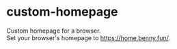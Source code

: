 # custom-homepage
Custom homepage for a browser.  
Set your browser's homepage to https://home.benny.fun/.
